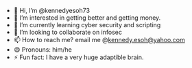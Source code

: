 - 👋 Hi, I’m @kennedyesoh73
- 👀 I’m interested in getting better and getting money.
- 🌱 I’m currently learning cyber security and scripting
- 💞️ I’m looking to collaborate on infosec
- 📫 How to reach me? email me @kennedy.esoh@yahoo.com
- 😄 Pronouns: him/he
- ⚡ Fun fact: I have a very huge adaptible brain.

<!---
kennedyesoh73/kennedyesoh73 is a ✨ special ✨ repository because its `README.md` (this file) appears on your GitHub profile.
You can click the Preview link to take a look at your changes.
--->
